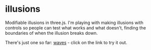 # illusions
Modifiable illusions in three.js. I'm playing with making illusions with controls so people can test what works and what doesn't, finding the boundaries of when the illusion breaks down.

There's just one so far: [waves](http://bit.ly/ericwaves) - click on the link to try it out.
